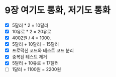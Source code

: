 # 9장 여기도 통화, 저기도 통화

- [x] 5달러 \* 2 = 10달러
- [x] 10유로 \* 2 = 20유로
- [x] 4002원 / 4 = 1000.
- [x] 5달러 + 10달러 = 15달러
- [x] 프로덕션 코드와 테스트 코드 분리
- [x] 중복된 테스트 제거
- [x] 5달러 + 10유로 = 17달러
- [ ] 1달러 + 1100원 = 2200원
